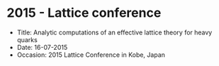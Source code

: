 # 2015 - Lattice conference

 * Title: Analytic computations of an effective lattice theory for heavy quarks
 * Date: 16-07-2015
 * Occasion: 2015 Lattice Conference in Kobe, Japan
